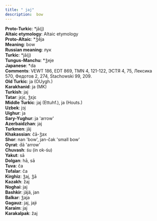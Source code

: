 ```yaml
---
title: " jaj"
description:  bow
---
```


<strong>Proto-Turkic</strong>:  *jā(j)<br>
<strong>Altaic etymology</strong>:  Altaic etymology<br>
<strong> Proto-Altaic</strong>:  *ǯḗja<br>
<strong>Meaning</strong>:  bow<br>
<strong>Russian meaning</strong>:  лук<br>
<strong>Turkic</strong>:  *jā(j)<br>
<strong>Tungus-Manchu</strong>:  *ǯeje<br>
<strong>Japanese</strong>:  *da<br>
<strong>Comments</strong>:  VEWT 186, EDT 869, TMN 4, 121-122, ЭСТЯ 4, 75, Лексика 570, Федотов 2, 274, Stachowski 99, 209.<br>
<strong>Old Turkic</strong>:  ja (OUygh.)<br>
<strong>Karakhanid</strong>:  ja (MK)<br>
<strong>Turkish</strong>:  jaj<br>
<strong>Tatar</strong>:  jɛjɛ, ǯɛjɛ<br>
<strong>Middle Turkic</strong>:  jaj (Ettuhf.), ja (Houts.)<br>
<strong>Uzbek</strong>:  jɔj<br>
<strong>Uighur</strong>:  ja<br>
<strong>Sary-Yughur</strong>:  ja 'arrow'<br>
<strong>Azerbaidzhan</strong>:  jaj<br>
<strong>Turkmen</strong>:  jāj<br>
<strong>Khakassian</strong>:  čā-ǯax<br>
<strong>Shor</strong>:  nan 'bow', jan-čak 'small bow'<br>
<strong>Oyrat</strong>:  d́ā 'arrow'<br>
<strong>Chuvash</strong>:  śu (in ok-śu)<br>
<strong>Yakut</strong>:  sā<br>
<strong>Dolgan</strong>:  hā, sā<br>
<strong>Tuva</strong>:  ča<br>
<strong>Tofalar</strong>:  ča<br>
<strong>Kirghiz</strong>:  ǯaj, ǯā<br>
<strong>Kazakh</strong>:  žaj<br>
<strong>Noghai</strong>:  jaj<br>
<strong>Bashkir</strong>:  jäjä, jan<br>
<strong>Balkar</strong>:  ǯaja<br>
<strong>Gagauz</strong>:  jaj, jajɨ<br>
<strong>Karaim</strong>:  jaj<br>
<strong>Karakalpak</strong>:  žaj<br>


